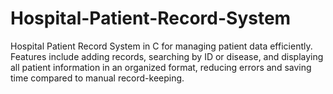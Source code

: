 # Hospital-Patient-Record-System
Hospital Patient Record System in C for managing patient data efficiently. Features include adding records, searching by ID or disease, and displaying all patient information in an organized format, reducing errors and saving time compared to manual record-keeping.

